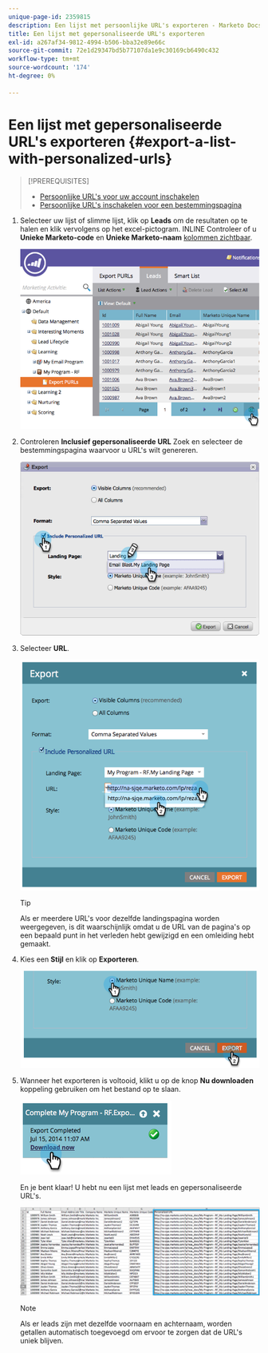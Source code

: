 ```yaml
---
unique-page-id: 2359815
description: Een lijst met persoonlijke URL's exporteren - Marketo Docs - Productdocumentatie
title: Een lijst met gepersonaliseerde URL's exporteren
exl-id: a267af34-9812-4994-b506-bba32e89e66c
source-git-commit: 72e1d29347bd5b77107da1e9c30169cb6490c432
workflow-type: tm+mt
source-wordcount: '174'
ht-degree: 0%

---
```


# Een lijst met gepersonaliseerde URL&#39;s exporteren {#export-a-list-with-personalized-urls}

>[!PREREQUISITES]
>
>* [Persoonlijke URL&#39;s voor uw account inschakelen](/help/marketo/product-docs/demand-generation/landing-pages/personalizing-landing-pages/enable-personalized-urls-for-your-account.md)
>* [Persoonlijke URL&#39;s inschakelen voor een bestemmingspagina](/help/marketo/product-docs/demand-generation/landing-pages/personalizing-landing-pages/enable-personalized-urls-for-a-landing-page.md)


1. Selecteer uw lijst of slimme lijst, klik op **Leads** om de resultaten op te halen en klik vervolgens op het excel-pictogram. INLINE Controleer of u **Unieke Marketo-code** en **Unieke Marketo-naam** [kolommen zichtbaar](/help/marketo/product-docs/core-marketo-concepts/smart-lists-and-static-lists/using-smart-lists/create-and-change-views-for-lists-and-smart-list.md).

   ![](assets/image2014-9-25-11-3a10-3a43.png)

1. Controleren **Inclusief gepersonaliseerde URL** Zoek en selecteer de bestemmingspagina waarvoor u URL&#39;s wilt genereren.

   ![](assets/image2014-9-18-13-3a36-3a42.png)

1. Selecteer **URL**.

   ![](assets/image2014-9-18-13-3a36-3a53.png)

   >[!TIP]
   >
   >Als er meerdere URL&#39;s voor dezelfde landingspagina worden weergegeven, is dit waarschijnlijk omdat u de URL van de pagina&#39;s op een bepaald punt in het verleden hebt gewijzigd en een omleiding hebt gemaakt.

1. Kies een **Stijl** en klik op **Exporteren**.

   ![](assets/image2014-9-18-13-3a37-3a6.png)

1. Wanneer het exporteren is voltooid, klikt u op de knop **Nu downloaden** koppeling gebruiken om het bestand op te slaan.

   ![](assets/image2014-9-18-13-3a37-3a27.png)

   En je bent klaar! U hebt nu een lijst met leads en gepersonaliseerde URL&#39;s.

   ![](assets/image2014-9-18-13-3a37-3a36.png)

   >[!NOTE]
   >
   >Als er leads zijn met dezelfde voornaam en achternaam, worden getallen automatisch toegevoegd om ervoor te zorgen dat de URL&#39;s uniek blijven.
